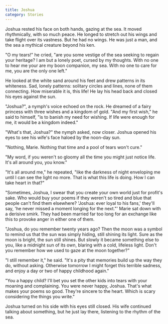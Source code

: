 ```yaml
---
title: Joshua
category: Stories
---
```


Joshua rested his face on both hands, gazing at the sea.  It moved
rhythmically, with so much peace.  He longed to stretch out his wings
and take flight over its vastness.  But he had no wings.  He was just a
man, and the sea a mythical creature beyond his ken.

"O my tears!" he cried, "are you some vestige of the sea seeking to
regain your heritage?  I am but a lonely poet, cursed by my thoughts.
With no one to hear me your are my boon companion, my sea.  With no one
to care for me, you are the only one left."

He looked at the white sand around his feet and drew patterns in its
whiteness.  Sad, lonely patterns: solitary circles and lines, none of
them connecting.  How miserable it is, this life!  He lay his head back
and closed his eyes against the sun.

"Joshua?", a nymph's voice echoed on the rock.  He dreamed of a fairy
princess with three wishes and a kingdom of gold.  "And my first wish,"
he said to himself, "is to banish my need for wishing.  If life were
enough for me, it would be a kingdom indeed."

"What's that, Joshua?" the nymph asked, now closer.  Joshua opened his
eyes to see his wife's face haloed by the noon-day sun.

"Nothing, Marie.  Nothing that time and a pool of tears won't cure."

"My word, if you weren't so gloomy all the time you might just notice
life.  It's all around you, you know."

"It's all around me," he repeated, "like the darkness of night
enveloping me until I can see the light no more.  That is what this life
is doing.  How I can take heart in that?"

"Sometimes, Joshua, I swear that you create your own world just for
profit's sake.  Who would buy your poems if they weren't so tired and
blue that people can't find them elsewhere?  'Joshua: ever loyal to his
fans,' they'll say, 'he never missed a moment longing for the next."'
Marie sat down with a derisive smirk.  They had been married far too
long for an exchange like this to provoke anger in either one of them.

"Joshua, do you remember twenty years ago?  Then the moon was a symbol
to remind us that the sun was simply hiding, still shining its light.
Sure as the moon is bright, the sun still shines.  But slowly it became
something else to you, like a midnight sun of its own, blaring with a
cold, lifeless light.  Don't you remember how we used to gaze at the
moon together?"

"I still remember it," he said.  "It's a pity that memories build up the
way they do, without asking.  Otherwise tomorrow I might forget this
terrible sadness, and enjoy a day or two of happy childhood again."

"You a happy child?  I'll bet you set the other kids into tears with
your moaning and complaining.  You were never happy, Joshua.  That's
what makes your poems so good.  They're sincere to the heart.  Which is
scary considering the things you write."

Joshua turned on his side with his eyes still closed.  His wife
continued talking about something, but he just lay there, listening to
the rhythm of the sea.


